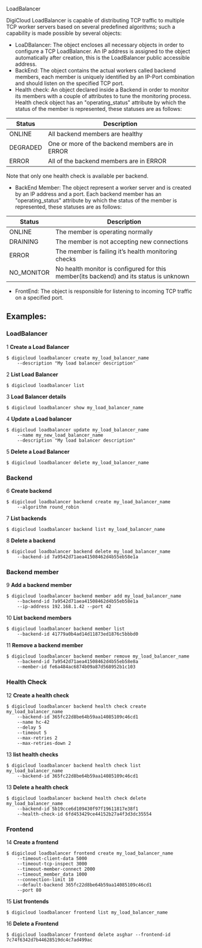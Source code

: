 LoadBalancer

DigiCloud LoadBalancer is capable of distributing TCP traffic to multiple TCP worker servers based 
on several predefined algorithms; such a capability is made possible by several objects:

 - LoaDBalancer: The object encloses all necessary objects in order to configure a TCP LoadBalancer. 
 An IP address is assigned to the object automatically after creation, 
 this is the LoadBalancer public accessible address.
 - BackEnd: The object contains the actual workers called backend members, 
 each member is uniquely identified by an IP-Port combination and should listen on the specified TCP port.
 - Health check: An object declared inside a Backend in order to monitor its members 
 with a couple of attributes to tune the monitoring process. 
 Health check object has an "operating_status" attribute by which the status of the member is represented,
 these statuses are as follows:

| Status   | Description                                     |
|----------|-------------------------------------------------|
| ONLINE   | All backend members are healthy                 |
| DEGRADED | One or more of the backend members are in ERROR |
| ERROR    | All of the backend members are in ERROR         |

Note that only one health check is available per backend.
 - BackEnd Member: The object represent a worker server and is created by an IP address and a port.
 Each backend member has an "operating_status" attribute by which the status of the member is represented,
 these statuses are as follows:

| Status     | Description                                                                            |
|------------|----------------------------------------------------------------------------------------|
| ONLINE     | The member is operating normally                                                       |
| DRAINING   | The member is not accepting new connections                                            |
| ERROR      | The member is failing it’s health monitoring checks                                    |
| NO_MONITOR | No health monitor is configured for this member(its backend) and its status is unknown |

 - FrontEnd: The object is responsible for listening to incoming TCP traffic on a specified port.  

## Examples:

### LoadBalancer

1 **Create a Load Balancer**

    $ digicloud loadbalancer create my_load_balancer_name
        --description "My load balancer description"
2 **List Load Balancer**

    $ digicloud loadbalancer list
3 **Load Balancer details**

    $ digicloud loadbalancer show my_load_balancer_name
4 **Update a Load balancer**

    $ digicloud loadbalancer update my_load_balancer_name
        --name my_new_load_balancer_name
        --description "My load balancer description"
5 **Delete a Load Balancer**

    $ digicloud loadbalancer delete my_load_balancer_name

### Backend

6 **Create backend**

    $ digicloud loadbalancer backend create my_load_balancer_name 
        --algorithm round_robin
7 **List backends**

    $ digicloud loadbalancer backend list my_load_balancer_name
8 **Delete a backend**

    $ digicloud loadbalancer backend delete my_load_balancer_name 
        --backend-id 7a9542d71aea41508462d4b55eb58e1a

### Backend member

9 **Add a backend member**

    $ digicloud loadbalancer backend member add my_load_balancer_name 
        --backend-id 7a9542d71aea41508462d4b55eb58e1a 
        --ip-address 192.168.1.42 --port 42
10 **List backend members**

    $ digicloud loadbalancer backend member list  
        --backend-id 41779a0b4ad14d11873ed1876c5bbbd0
11 **Remove a backend member**

    $ digicloud loadbalancer backend member remove my_load_balancer_name 
        --backend-id 7a9542d71aea41508462d4b55eb58e8a  
        --member-id fe6a484ac6874b09a87d568952b1c103

### Health Check

12 **Create a health check**
    
    $ digicloud loadbalancer backend health check create my_load_balancer_name 
        --backend-id 365fc22d8be64b59aa14085109c46cd1 
        --name hc-42 
        --delay 5 
        --timeout 5 
        --max-retries 2
        --max-retries-down 2

13 **list health checks**
    
    $ digicloud loadbalancer backend health check list my_load_balancer_name 
        --backend-id 365fc22d8be64b59aa14085109c46cd1
13 **Delete a health check**
    
    $ digicloud loadbalancer backend health check delete my_load_balancer_name 
        --backend-id 5b19cce6d109430f97f19611817e38f1 
        --health-check-id 6fd453429ce44152b27a4f3d3dc35554

### Frontend

14 **Create a frontend**

    $ digicloud loadbalancer frontend create my_load_balancer_name 
        --timeout-client-data 5000 
        --timeout-tcp-inspect 3000 
        --timeout-member-connect 2000 
        --timeout_member_data 1000 
        --connection-limit 10 
        --default-backend 365fc22d8be64b59aa14085109c46cd1 
        --port 80
15 **List frontends**

    $ digicloud loadbalancer frontend list my_load_balancer_name
16 **Delete a Frontend**
    
    $ digicloud loadbalancer frontend delete asghar --frontend-id 7c74f6342d7b44628519dc4c7ad499ac
